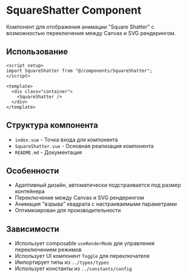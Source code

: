 # SquareShatter Component

Компонент для отображения анимации "Square Shatter" с возможностью переключения между Canvas и SVG рендерингом.

## Использование

```vue
<script setup>
import SquareShatter from "@/components/SquareShatter";
</script>

<template>
  <div class="container">
    <SquareShatter />
  </div>
</template>
```

## Структура компонента

- `index.vue` - Точка входа для компонента
- `SquareShatter.vue` - Основная реализация компонента
- `README.md` - Документация

## Особенности

- Адаптивный дизайн, автоматически подстраивается под размер контейнера
- Переключение между Canvas и SVG рендерингом
- Анимация "взрыва" квадрата с настраиваемыми параметрами
- Оптимизирован для производительности

## Зависимости

- Использует composable `useRenderMode` для управления переключением режимов
- Использует UI компонент `Toggle` для переключателя
- Импортирует типы из `../types/types`
- Использует константы из `../constants/config`

